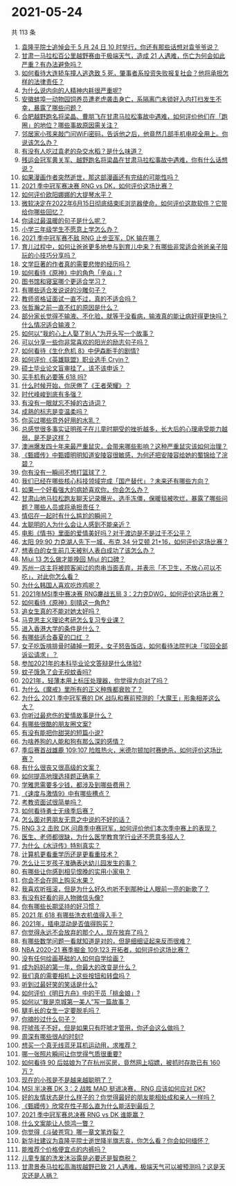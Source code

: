 # 2021-05-24

共 113 条

<!-- BEGIN -->
<!-- 最后更新时间 Mon May 24 2021 12:18:23 GMT+0800 (China Standard Time) -->

1. [袁隆平院士追悼会于 5 月 24 日 10
   时举行，你还有那些话想对袁爷爷说？](https://www.zhihu.com/question/461057842)
2. [甘肃一马拉松百公里越野赛由于极端天气，造成 21
   人遇难，伤亡为何会如此严重？有办法避免吗？](https://www.zhihu.com/question/460921357)
3. [如何看待大连轿车撞人逃逸致 5
   死，肇事者系投资失败报复社会？他将承担怎样的法律责任？](https://www.zhihu.com/question/460975066)
4. [为什么说内向的人精神内耗很严重呢?](https://www.zhihu.com/question/438833344)
5. [安徽蚌埠一动物园饲养员遭老虎袭击身亡，系隔离门未锁好入内打扫发生不幸，暴露了哪些问题？](https://www.zhihu.com/question/461014605)
6. [合肥越野跑名将梁晶、曹朋飞在甘肃马拉松事故中遇难，如何评价他们在「跑圈」的地位？哪些事故原因需关注？](https://www.zhihu.com/question/461006549)
7. [邻居家小孩来敲门问WiFi密码，告诉他之后，他竟然几部手机电视全用上。你说该怎么办？](https://www.zhihu.com/question/331281360)
8. [有没有人吃过袁老的杂交水稻？是什么味道？](https://www.zhihu.com/question/387581217)
9. [残运会冠军黄关军、越野跑名将梁晶在甘肃马拉松事故中遇难，你有什么话想说？](https://www.zhihu.com/question/460968811)
10. [如果漫画作者突然逝世，那这部漫画还有完结的可能性吗？](https://www.zhihu.com/question/460464213)
11. [2021 季中冠军赛决赛 RNG vs DK，如何评价这场比赛？](https://www.zhihu.com/question/461037428)
12. [如何评价欧阳娜娜的大提琴水平？](https://www.zhihu.com/question/24905791)
13. [微软决定在2022年6月15日彻底结束IE浏览器使命，如何评价这款软件？它带给你哪些回忆？](https://www.zhihu.com/question/460468482)
14. [你读过最温暖的句子是什么呢？](https://www.zhihu.com/question/459103089)
15. [小学三年级学生不愿意上学怎么办？](https://www.zhihu.com/question/294090819)
16. [2021 季中冠军赛不敌 RNG 止步亚军，DK 输在哪？](https://www.zhihu.com/question/461080204)
17. [育儿过程中，如何让爸爸更多地参与到育儿中来？有哪些非常适合爸爸亲子陪玩的小技巧分享吗？](https://www.zhihu.com/question/460025389)
18. [文学巨著的作者真的需要悲惨的经历吗？](https://www.zhihu.com/question/460887760)
19. [如何看待《原神》中的角色「辛焱」?](https://www.zhihu.com/question/460105419)
20. [图书馆和寝室哪个更适合学习？](https://www.zhihu.com/question/459749773)
21. [有哪些适合发说说的沙雕句子？](https://www.zhihu.com/question/363265841)
22. [教师资格证面试一直不过，真的不适合吗？](https://www.zhihu.com/question/460195699)
23. [张哲瀚之前一直不红的原因是什么？](https://www.zhihu.com/question/460716232)
24. [部分家长觉得不输液、不化验，就等于没看病，输液真的能让病好得更快吗？什么情况适合输液？](https://www.zhihu.com/question/458588694)
25. [如何以“我的心上人娶了别人”为开头写一个故事？](https://www.zhihu.com/question/439648415)
26. [可以分享一些你非常喜欢的阳光的励志句子吗？](https://www.zhihu.com/question/459087332)
27. [如何看待《生化危机 8》中伊森断手的剧情?](https://www.zhihu.com/question/458175918)
28. [如何评价《英雄联盟》职业选手 Cryin？](https://www.zhihu.com/question/314822598)
29. [硕士毕业论文盲审挂了，该不该申诉？](https://www.zhihu.com/question/398964694)
30. [买手机有必要等 618 吗?](https://www.zhihu.com/question/457283212)
31. [什么时候开始，你厌倦了《王者荣耀》？](https://www.zhihu.com/question/459401567)
32. [时代峰峻到底有多强？](https://www.zhihu.com/question/459886563)
33. [有没有一眼就忘不掉的古诗词？](https://www.zhihu.com/question/442263225)
34. [成熟的标志是变温柔吗？](https://www.zhihu.com/question/458040513)
35. [你买过哪些意外好用的水乳？](https://www.zhihu.com/question/343179934)
36. [总感觉很多事实证明孩子在儿童时期受的挫折越多，长大后的心理承受能力越弱，是不是这样？](https://www.zhihu.com/question/266704437)
37. [澳洲爆发四十年来最严重鼠灾，会带来哪些影响？这种严重鼠灾该如何治理？](https://www.zhihu.com/question/460691340)
38. [《甄嬛传》中甄嬛明明知道安陵容很敏感，为何还把安陵容给她的蜀锦给了浣碧？](https://www.zhihu.com/question/325114276)
39. [你有没有一瞬间不想打篮球了？](https://www.zhihu.com/question/456341403)
40. [我们已经在哪些核心科技领域完成「国产替代」？未来还有哪些方向？](https://www.zhihu.com/question/459893257)
41. [如果一个好看强大的病娇喜欢你，你会怎么办？](https://www.zhihu.com/question/361078749)
42. [甘肃山地马拉松跑友聊天记录曝光，选手冻僵，保暖毯被吹烂，暴露了哪些问题？哪些人员或将承担责任？](https://www.zhihu.com/question/460936873)
43. [情侣在一起时有什么尴尬的瞬间？](https://www.zhihu.com/question/58489668)
44. [太聪明的人为什么会让人感到不能亲近？](https://www.zhihu.com/question/449801792)
45. [电影《情书》里面的爱情美好吗？对于渡边是不是过于不公平？](https://www.zhihu.com/question/311035807)
46. [太阳 99:90 力克湖人先下一城，布克 34 分艾顿
    21+16，如何评价这场比赛？](https://www.zhihu.com/question/461082867)
47. [想表白的女生前几天被别人表白成功了该怎么办？](https://www.zhihu.com/question/457390121)
48. [Miui 13 怎么做才能挽回 Miui 的口碑？](https://www.zhihu.com/question/460390365)
49. [苏州一店主将被顾客闻过的肉串当面丢弃，并表示「不卫生，不放心可以不吃」，对此你怎么看？](https://www.zhihu.com/question/460604746)
50. [为什么韩国人喜欢吃炸鸡呢？](https://www.zhihu.com/question/22146758)
51. [2021年MSI季中赛决赛 RNG鏖战五局
    3：2力克DWG，如何评价这场比赛？](https://www.zhihu.com/question/461076249)
52. [如何看待《原神》刻晴这一角色?](https://www.zhihu.com/question/421862145)
53. [追女生真的不能对她太好吗？](https://www.zhihu.com/question/435541311)
54. [马克思主义理论考研怎么复习专业课？](https://www.zhihu.com/question/64680706)
55. [进入香港大学的条件是什么？](https://www.zhihu.com/question/20458470)
56. [有哪些适合春夏的口红 ？](https://www.zhihu.com/question/319260175)
57. [女子吃饭啃排骨时磕掉一颗牙，女子怒告饭店，如何看待法院判决「驳回全部诉讼请求」？](https://www.zhihu.com/question/460584839)
58. [参加2021年的本科毕业论文答辩是什么体验?](https://www.zhihu.com/question/459519640)
59. [蚊子饿急了会无视蚊香吗?](https://www.zhihu.com/question/374704654)
60. [2021年，轻薄本用上标压处理器，你觉得方向对了吗？](https://www.zhihu.com/question/460874311)
61. [为什么《魔戒》里所有的正义种族都衰败了？](https://www.zhihu.com/question/457060439)
62. [为什么 2021 季中冠军赛的 DK
    战队和赛前预测的「大魔王」形象相差这么大？](https://www.zhihu.com/question/459640343)
63. [你听过最悲伤的爱情故事是什么？](https://www.zhihu.com/question/41501130)
64. [有哪些很酷的朋友圈文案?](https://www.zhihu.com/question/346046856)
65. [有没有能把你甜哭的短篇小说?](https://www.zhihu.com/question/333114370)
66. [为啥养狗的人能和狗有那么深的感情？](https://www.zhihu.com/question/413857398)
67. [季后赛首战雄鹿 109:107
    险胜热火，米德尔顿加时赛绝杀，如何评价这场比赛？](https://www.zhihu.com/question/460920931)
68. [有什么很丧又很高级的文案？](https://www.zhihu.com/question/444780653)
69. [如何提高地理选择题正确率？](https://www.zhihu.com/question/337971922)
70. [学雅思需要多少钱，都涉及到哪些费用？](https://www.zhihu.com/question/360178959)
71. [《速度与激情9》中有哪些槽点？](https://www.zhihu.com/question/460503368)
72. [考教资面试很简单吗？](https://www.zhihu.com/question/453353319)
73. [如何看待勇士无缘季后赛？](https://www.zhihu.com/question/460793468)
74. [怎么面对男朋友无意之中说的不好的话？](https://www.zhihu.com/question/460839405)
75. [RNG 3:2 击败 DK
    问鼎季中赛冠军，如何评价他们本次季中赛上的表现？](https://www.zhihu.com/question/461077442)
76. [医生、老师都很缺，为什么医学教育学行业还不愿意多招人？](https://www.zhihu.com/question/455946878)
77. [为什么《水浒传》特别真实？](https://www.zhihu.com/question/445932631)
78. [计算机更看重学历还是更看重技术？](https://www.zhihu.com/question/454783960)
79. [怎么让三岁孩子准确表达幼儿园发生的事？](https://www.zhihu.com/question/455057144)
80. [有哪些让你感到相见恨晚的实用小家电？](https://www.zhihu.com/question/425277382)
81. [你会不会在网上购买水果？](https://www.zhihu.com/question/369801334)
82. [我喜欢听摇滚，但是为什么好久也听不到那种让人眼前一亮的新歌了？](https://www.zhihu.com/question/455885166)
83. [有没有好看的非人物微信头像?](https://www.zhihu.com/question/387563344)
84. [你有哪些长期坚持的好习惯？](https://www.zhihu.com/question/447430462)
85. [2021 年 618 有哪些洗衣机值得入手？](https://www.zhihu.com/question/457255379)
86. [2021年，插电混动是否值得购买？](https://www.zhihu.com/question/460152359)
87. [你觉得永远不会放弃的那个人，现在放弃了吗？](https://www.zhihu.com/question/459833856)
88. [有哪些数学问题一看就知道是对的，但是细细证起来反而很难？](https://www.zhihu.com/question/459708225)
89. [NBA 2020-21 赛季掘金 109:123
    开拓者，如何评价这场比赛？](https://www.zhihu.com/question/460937287)
90. [没有任何绘画基础的人如何自学绘画？](https://www.zhihu.com/question/21095093)
91. [成为妈妈的第一年，你最大的改变是什么？](https://www.zhihu.com/question/445013316)
92. [我们真的需要相机上这些按钮和转盘吗？](https://www.zhihu.com/question/459960019)
93. [听到过最好笑的笑话是什么?](https://www.zhihu.com/question/458232484)
94. [如何评价《明日方舟》中的干员「桃金娘」?](https://www.zhihu.com/question/460102315)
95. [如何以“我是京城第一美人”写一篇故事？](https://www.zhihu.com/question/437673871)
96. [腿毛长的女生一定要脱毛吗？](https://www.zhihu.com/question/297055873)
97. [你摘抄过什么句子？](https://www.zhihu.com/question/314121506)
98. [吓唬孩子不好，但是如果只有吓唬才管用，你还会这么做吗？](https://www.zhihu.com/question/460630935)
99. [周深有哪些很A的时刻?](https://www.zhihu.com/question/403704908)
100. [想买一个真无线蓝牙耳机运动用，求推荐？](https://www.zhihu.com/question/274765605)
101. [哪一张照片瞬间让你觉得气质很重要?](https://www.zhihu.com/question/297341335)
102. [如何看待 90 后姑娘为了在杭州买房，竟然网上招嫖，被抓时存款已有 160
     万？](https://www.zhihu.com/question/460671555)
103. [现在的小孩是不是越来越聪明了？](https://www.zhihu.com/question/454361471)
104. [MSI 半决赛 DK 3：2 战胜 MAD 挺进决赛， RNG 应该如何应对
     DK?](https://www.zhihu.com/question/460911302)
105. [好的友情状态是什么样子的？你觉得最好的朋友能相处成和亲人一样吗？](https://www.zhihu.com/question/460839642)
106. [《甄嬛传》欣常在性子那么直为什么能活到最后？](https://www.zhihu.com/question/459465431)
107. [2021 季中冠军赛总决赛 RNG vs DK 谁能赢？](https://www.zhihu.com/question/460911288)
108. [什么文案能让人惊鸿一瞥？](https://www.zhihu.com/question/451181423)
109. [你觉得《斗破苍穹》哪一章文笔炸裂？](https://www.zhihu.com/question/455079084)
110. [新华社建议为袁隆平院士逝世降半旗志哀，你怎么看？你会如何缅怀？](https://www.zhihu.com/question/460853429)
111. [能推荐个价格便宜点的内裤吗？](https://www.zhihu.com/question/408737469)
112. [儿童专属的洗发沐浴露是必要还是智商税？](https://www.zhihu.com/question/460350405)
113. [甘肃景泰马拉松高海拔越野已致 21
     人遇难，极端天气可以被预测吗？这是天灾还是人祸？](https://www.zhihu.com/question/460923810)

<!-- END -->
